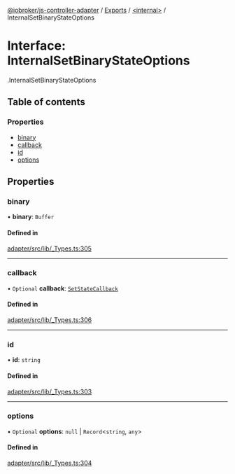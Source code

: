 [@iobroker/js-controller-adapter](../README.md) / [Exports](../modules.md) / [<internal\>](../modules/internal_.md) / InternalSetBinaryStateOptions

# Interface: InternalSetBinaryStateOptions

[<internal>](../modules/internal_.md).InternalSetBinaryStateOptions

## Table of contents

### Properties

- [binary](internal_.InternalSetBinaryStateOptions.md#binary)
- [callback](internal_.InternalSetBinaryStateOptions.md#callback)
- [id](internal_.InternalSetBinaryStateOptions.md#id)
- [options](internal_.InternalSetBinaryStateOptions.md#options)

## Properties

### binary

• **binary**: `Buffer`

#### Defined in

[adapter/src/lib/_Types.ts:305](https://github.com/ioBroker/ioBroker.js-controller/blob/6912de44/packages/adapter/src/lib/_Types.ts#L305)

___

### callback

• `Optional` **callback**: [`SetStateCallback`](../modules/internal_.md#setstatecallback)

#### Defined in

[adapter/src/lib/_Types.ts:306](https://github.com/ioBroker/ioBroker.js-controller/blob/6912de44/packages/adapter/src/lib/_Types.ts#L306)

___

### id

• **id**: `string`

#### Defined in

[adapter/src/lib/_Types.ts:303](https://github.com/ioBroker/ioBroker.js-controller/blob/6912de44/packages/adapter/src/lib/_Types.ts#L303)

___

### options

• `Optional` **options**: ``null`` \| `Record`<`string`, `any`\>

#### Defined in

[adapter/src/lib/_Types.ts:304](https://github.com/ioBroker/ioBroker.js-controller/blob/6912de44/packages/adapter/src/lib/_Types.ts#L304)
